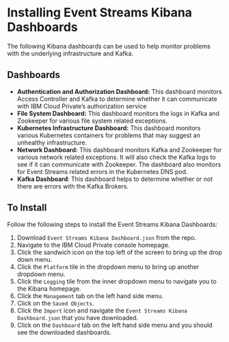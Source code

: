 **Installing Event Streams Kibana Dashboards**
==========

The following Kibana dashboards can be used to help monitor problems with the underlying infrastructure and Kafka.

**Dashboards**
---

- **Authentication and Authorization Dashboard:** This dashboard monitors Access Controller and Kafka to determine whether it can communicate with IBM Cloud Private’s authorization service
- **File System Dashboard:** This dashboard monitors the logs in Kafka and Zookeeper for various file system related exceptions.
- **Kubernetes Infrastructure Dashboard:** This dashboard monitors  various Kubernetes containers for problems that may suggest an unhealthy infrastructure.
- **Network Dashboard:** This dashboard monitors Kafka and Zookeeper for various network related exceptions. It will also check the Kafka logs to see if it can communicate with Zookeeper. The dashboard also monitors for Event Streams related errors in the Kubernetes DNS pod.
- **Kafka Dashboard**: This dashboard helps to determine whether or not there are errors with the Kafka Brokers.

**To Install**
---

Follow the following steps to install the Event Streams Kibana Dashboards:

1. Download `Event Streams Kibana Dashboard.json` from the repo.
2. Navigate to the IBM Cloud Private console homepage.
3. Click the sandwich icon on the top left of the screen to bring up the drop down menu.
4. Click the `Platform` tile in the dropdown menu to bring up another dropdown menu.
5. Click the `Logging` tile from the inner dropdown menu to navigate you to the Kibana homepage.
6. Click the `Management` tab on the left hand side menu.
7. Click on the `Saved Objects`.
8. Click the `Import` icon and navigate the `Event Streams Kibana Dashboard.json` that you have downloaded.
9. Click on the `Dashboard` tab on the left hand side menu and you should see the downloaded dashboards.
